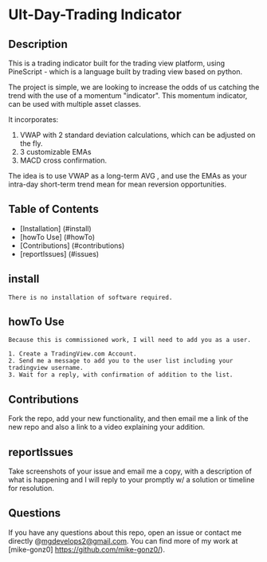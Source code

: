 
# Ult-Day-Trading Indicator
  
  ## Description
  
This is a trading indicator built for the trading view platform, using PineScript - which is a language built by trading view based on python.

The project is simple, we are looking to increase the odds of us catching the trend with the use of a momentum "indicator". 
This momentum indicator, can be used with multiple asset classes. 

It incorporates: 
1. VWAP with 2 standard deviation calculations, which can be adjusted on the fly. 
2. 3 customizable EMAs
3. MACD cross confirmation.

The idea is to use VWAP as a long-term AVG , and use the EMAs as your intra-day short-term trend mean for mean reversion opportunities.


  ## Table of Contents
  
  * [Installation] (#install)
  * [howTo Use] (#howTo)
  * [Contributions] (#contributions)
  * [reportIssues] (#issues)


  ## install
  ```
  There is no installation of software required. 
  ```

  ## howTo Use
  ```
  Because this is commissioned work, I will need to add you as a user. 
  
  1. Create a TradingView.com Account. 
  2. Send me a message to add you to the user list including your tradingview username. 
  3. Wait for a reply, with confirmation of addition to the list. 
  
  ```

  ## Contributions
  Fork the repo, add your new functionality, and then email me a link of the new repo and also a link to a video explaining your addition.

  ## reportIssues
  Take screenshots of your issue and email me a copy, with a description of what is happening and I will reply to your promptly w/ a solution or timeline for resolution. 

  ## Questions
  If you have any questions about this repo, open an issue or contact me directly @mgdevelops2@gmail.com. You can find more of my work at [mike-gonz0] https://github.com/mike-gonz0/).
  
  
